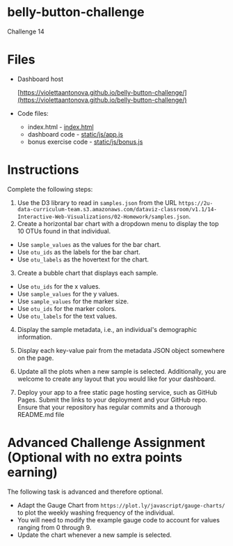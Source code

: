 # belly-button-challenge
Challenge 14

# Files
- Dashboard host

  [https://violettaantonova.github.io/belly-button-challenge/](https://violettaantonova.github.io/belly-button-challenge/)
- Code files:
  - index.html - [index.html](index.html)
  - dashboard code - [static/js/app.js](static/js/app.js)
  - bonus exercise code - [static/js/bonus.js](static/js/bonus.js)

# Instructions

Complete the following steps:
1. Use the D3 library to read in `samples.json` from the URL `https://2u-data-curriculum-team.s3.amazonaws.com/dataviz-classroom/v1.1/14-Interactive-Web-Visualizations/02-Homework/samples.json`.
2. Create a horizontal bar chart with a dropdown menu to display the top 10 OTUs found in that individual.
  - Use `sample_values` as the values for the bar chart.
  - Use `otu_ids` as the labels for the bar chart.
  - Use `otu_labels` as the hovertext for the chart.

3. Create a bubble chart that displays each sample.
  - Use `otu_ids` for the x values.
  - Use `sample_values` for the y values.
  - Use `sample_values` for the marker size.
  - Use `otu_ids` for the marker colors.
  - Use `otu_labels` for the text values.

4. Display the sample metadata, i.e., an individual's demographic information.
5. Display each key-value pair from the metadata JSON object somewhere on the page.

6. Update all the plots when a new sample is selected. Additionally, you are welcome to create any layout that you would like for your dashboard. 

7. Deploy your app to a free static page hosting service, such as GitHub Pages. Submit the links to your deployment and your GitHub repo. Ensure that your repository has regular commits and a thorough README.md file

# Advanced Challenge Assignment (Optional with no extra points earning)

The following task is advanced and therefore optional.
  - Adapt the Gauge Chart from `https://plot.ly/javascript/gauge-charts/` to plot the weekly washing frequency of the individual.
  - You will need to modify the example gauge code to account for values ranging from 0 through 9.
  - Update the chart whenever a new sample is selected.
